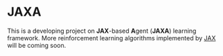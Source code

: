 # JAXA
This is a developing project on **JAX**-based **A**gent (**JAXA**) learning framework. 
More reinforcement learning algorithms implemented by [JAX](https://github.com/google/jax) will be coming soon.

